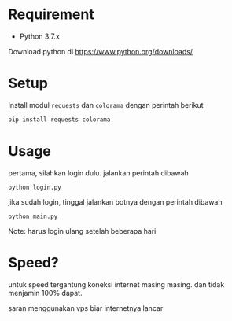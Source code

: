 # Requirement
- Python 3.7.x

Download python di https://www.python.org/downloads/
# Setup
Install modul `requests` dan `colorama` dengan perintah berikut
```sh
pip install requests colorama
```
# Usage
pertama, silahkan login dulu. jalankan perintah dibawah
```
python login.py
```
jika sudah login, tinggal jalankan botnya dengan perintah dibawah
```
python main.py
```
Note: harus login ulang setelah beberapa hari
# Speed?
untuk speed tergantung koneksi internet masing masing.
dan tidak menjamin 100% dapat.

saran menggunakan vps biar internetnya lancar
